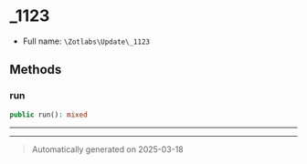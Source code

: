 
# _1123





* Full name: `\Zotlabs\Update\_1123`




## Methods


### run



```php
public run(): mixed
```












***


***
> Automatically generated on 2025-03-18
